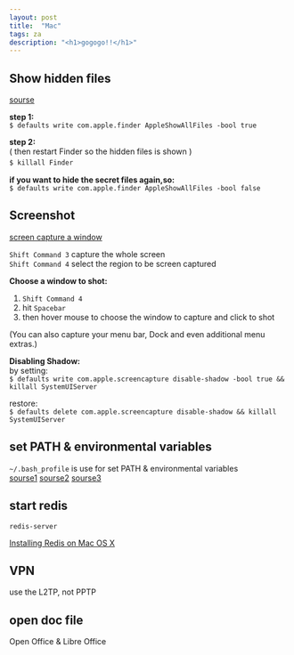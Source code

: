 ```yaml
---
layout: post
title:  "Mac"
tags: za
description: "<h1>gogogo!!</h1>"
---
```


## Show hidden files
[sourse](http://osxdaily.com/2009/02/25/show-hidden-files-in-os-x/)

__step 1:__  
`$ defaults write com.apple.finder AppleShowAllFiles -bool true`
 
__step 2:__  
( then restart Finder so the hidden files is shown )     
`$ killall Finder`  　    

__if you want to hide the secret files again,so:__  
`$ defaults write com.apple.finder AppleShowAllFiles -bool false` 

## Screenshot
[screen capture a window](http://usingmac.com/2008/7/3/screen-capture-a-window/)

`Shift Command 3` capture the whole screen  
`Shift Command 4` select the region to be screen captured

__Choose a window to shot:__  
1. `Shift Command 4`  
2. hit `Spacebar`  
3. then hover mouse to choose the window to capture and click to shot  

(You can also capture your menu bar, Dock and even additional menu extras.)

__Disabling Shadow:__  
by setting:  
`$ defaults write com.apple.screencapture disable-shadow -bool true && killall SystemUIServer`

restore:  
`$ defaults delete com.apple.screencapture disable-shadow && killall SystemUIServer`


## set PATH & environmental variables
 `~/.bash_profile` is use for set PATH & environmental variables  
[sourse1](http://www.joshstaiger.org/archives/2005/07/bash_profile_vs.html)
 [sourse2](http://tldp.org/LDP/abs/html/sample-bashrc.html)
 [sourse3](http://stackoverflow.com/questions/415403/whats-the-difference-between-bashrc-bash-profile-and-environment)

## start redis
`redis-server`

[Installing Redis on Mac OS X](http://jasdeep.ca/2012/05/installing-redis-on-mac-os-x/)

## VPN

use the L2TP, not PPTP

## open doc file 
Open Office & Libre Office

